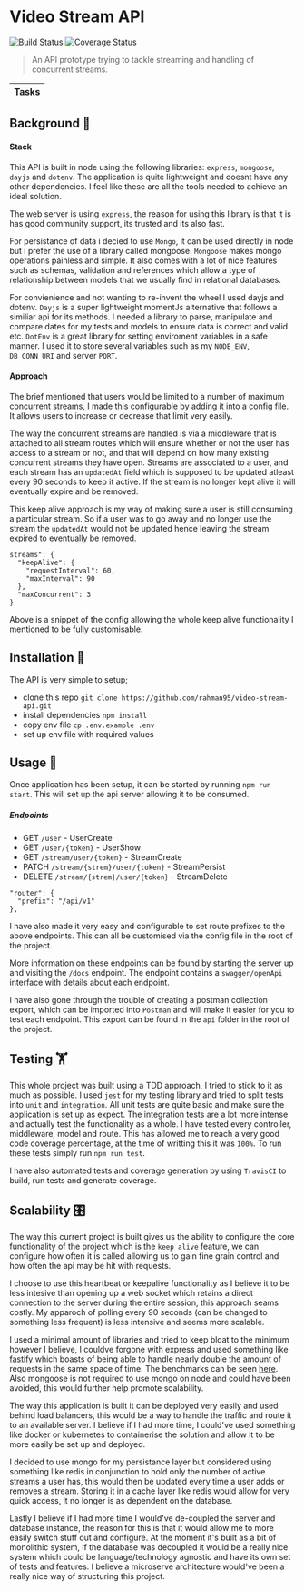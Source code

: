 # Video Stream API

[![Build Status](https://travis-ci.org/rahman95/video-stream-api.svg?branch=master)](https://travis-ci.org/rahman95/video-stream-api)
[![Coverage Status](https://coveralls.io/repos/github/rahman95/video-stream-api/badge.svg?branch=master)](https://coveralls.io/github/rahman95/video-stream-api?branch=master)

> An API prototype trying to tackle streaming and handling of concurrent streams.

| [Tasks](./docs/tasks.md) |
| ---------------------------------- |

## Background 🔎

#### Stack

This API is built in node using the following libraries:  `express`, `mongoose`, `dayjs` and `dotenv`. The application is quite lightweight and doesnt have any other dependencies. I feel like these are all the tools needed to achieve an ideal solution.

The web server is using `express`, the reason for using this library is that it is has good community support, its trusted and its also fast.

For persistance of data i decied to use `Mongo`, it can be used directly in node but i prefer the use of a library called mongoose. `Mongoose` makes mongo operations painless and simple. It also comes with a lot of nice features such as schemas, validation and references which allow a type of relationship between models that we usually find in relational databases.

For convienience and not wanting to re-invent the wheel I used dayjs and dotenv. `Dayjs` is a super lightweight momentJs alternative that follows a similiar api for its methods. I needed a library to parse, manipulate and compare dates for my tests and models to ensure data is correct and valid etc. `DotEnv` is a great library for setting enviroment variables in a safe manner. I used it to store several variables such as my `NODE_ENV`, `DB_CONN_URI` and server `PORT`.

#### Approach

The brief mentioned that users would be limited to a number of maximum concurrent streams, I made this configurable by adding it into a config file. It allows users to increase or decrease that limit very easily. 

The way the concurrent streams are handled is via a middleware that is attached to all stream routes which will ensure whether or not the user has access to a stream or not, and that will depend on how many existing concurrent streams they have open. Streams are associated to a user, and each stream has an `updatedAt` field which is supposed to be updated atleast every 90 seconds to keep it active. If the stream is no longer kept alive it will eventually expire and be removed.

This keep alive approach is my way of making sure a user is still consuming a particular stream. So if a user was to go away and no longer use the stream the `updatedAt` would not be updated hence leaving the stream expired to eventually be removed.

```
streams": {
  "keepAlive": {
    "requestInterval": 60,
    "maxInterval": 90
  },
  "maxConcurrent": 3
}
```
Above is a snippet of the config allowing the whole keep alive functionality I mentioned to be fully customisable.

## Installation 🎯

The API is very simple to setup;

  - clone this repo `git clone https://github.com/rahman95/video-stream-api.git`
  - install dependencies `npm install`
  - copy env file `cp .env.example .env`
  - set up env file with required values

## Usage 🚀

Once application has been setup, it can be started by running `npm run start`. This will set up the api server allowing it to be consumed.

##### Endpoints

- GET `/user` - UserCreate
- GET `/user/{token}` - UserShow
- GET `/stream/user/{token}` - StreamCreate
- PATCH `/stream/{strem}/user/{token}` - StreamPersist
- DELETE `/stream/{strem}/user/{token}` - StreamDelete

```
"router": {
  "prefix": "/api/v1"
},
```
I have also made it very easy and configurable to set route prefixes to the above endpoints. This can all be customised via the config file in the root of the project.

More information on these endpoints can be found by starting the server up and visiting the `/docs` endpoint. The endpoint contains a `swagger/openApi` interface with details about each endpoint.

I have also gone through the trouble of creating a postman collection export, which can be imported into `Postman` and will make it easier for you to test each endpoint. This export can be found in the `api` folder in the root of the project.

## Testing 🏋️‍

This whole project was built using a TDD approach, I tried to stick to it as much as possible. I used `jest` for my testing library and tried to split tests into `unit` and `integration`. All unit tests are quite basic and make sure the application is set up as expect. The integration tests are a lot more intense and actually test the functionality as a whole. I have tested every controller, middleware, model and route. This has allowed me to reach a very good code coverage percentage, at the time of writting this it was `100%`. To run these tests simply run `npm run test`.

I have also automated tests and coverage generation by using `TravisCI` to build, run tests and generate coverage.

## Scalability 🎛

The way this current project is built gives us the ability to configure the core functionality of the project which is the `keep alive` feature, we can configure how often it is called allowing us to gain fine grain control and how often the api may be hit with requests. 

I choose to use this heartbeat or keepalive functionality as I believe it to be less intesive than opening up a web socket which retains a direct connection to the server during the entire session, this approach seams costly. My apparoch of polling every 90 seconds (can be changed to something less frequent) is less intensive and seems more scalable.

I used a minimal amount of libraries and tried to keep bloat to the minimum however I believe, I couldve forgone with express and used something like [fastify](https://www.fastify.io) which boasts of being able to handle nearly double the amount of requests in the same space of time. The benchmarks can be seen [here](https://www.fastify.io/benchmarks/). Also mongoose is not required to use mongo on node and could have been avoided, this would further help promote scalability.

The way this application is built it can be deployed very easily and used behind load balancers, this would be a way to handle the traffic and route it to an available server. I believe if I had more time, I could've used something like docker or kubernetes to containerise the solution and allow it to be more easily be set up and deployed.

I decided to use mongo for my persistance layer but considered using something like redis in conjunction to hold only the number of active streams a user has, this would then be updated every time a user adds or removes a stream. Storing it in a cache layer like redis would allow for very quick access, it no longer is as dependent on the database.

Lastly I believe if I had more time I would've de-coupled the server and database instance, the reason for this is that it would allow me to more easily switch stuff out and configure. At the moment it's built as a bit of monolithic system, if the database was decoupled it would be a really nice system which could be language/technology agnostic and have its own set of tests and features. I believe a microserve architecture would've been a really nice way of structuring this project.

